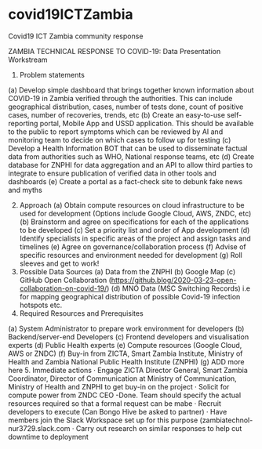 # covid19ICTZambia
Covid19 ICT Zambia community response

ZAMBIA TECHNICAL RESPONSE TO COVID-19: Data Presentation Workstream
1.  Problem statements
 
(a)   Develop simple dashboard that brings together known information about COVID-19 in Zambia verified through the authorities. This can include geographical distribution, cases, number of tests done, count of positive cases, number of recoveries, trends, etc
(b)   Create an easy-to-use self-reporting portal, Mobile App and USSD application. This should be available to the public to report symptoms which can be reviewed by AI and monitoring team to decide on which cases to follow up for testing
(c)    Develop a Health Information BOT that can be used to disseminate factual data from authorities such as WHO, National response teams, etc
(d)   Create database for ZNPHI for data aggregation and an API to allow third parties to integrate to ensure publication of verified data in other tools and dashboards
(e)   Create a portal as a fact-check site to debunk fake news and myths
 
2.  Approach
(a)   Obtain compute resources on cloud infrastructure to be used for development (Options include Google Cloud, AWS, ZNDC, etc)
(b)  Brainstorm and agree on specifications for each of the applications to be developed
(c)   Set a priority list and order of App development
(d)  Identify specialists in specific areas of the project and assign tasks and timelines
(e)   Agree on governance/collaboration process
(f)    Advise of specific resources and environment needed for development
(g)   Roll sleeves and get to work!
3.  Possible Data Sources
(a)   Data from the ZNPHI 
(b)   Google Map
(c)    GitHub Open Collaboration (https://github.blog/2020-03-23-open-collaboration-on-covid-19/)
(d)   MNO Data (MSC Switching Records) i.e for mapping geographical distribution of possible Covid-19 infection hotspots etc.
4.  Required Resources and Prerequisites
 
(a)   System Administrator to prepare work environment for developers
(b)   Backend/server-end Developers
(c)    Frontend developers and visualisation experts
(d)   Public Health experts
(e)   Compute resources (Google Cloud, AWS or ZNDC) 
(f)    Buy-in from ZICTA, Smart Zambia Institute, Ministry of Health and Zambia National Public Health Institute (ZNPHI)
(g)   ADD more here
5.  Immediate actions
·      Engage ZICTA Director General, Smart Zambia Coordinator, Director of Communication at Ministry of Communication, Ministry of Health and ZNPHI to get buy-in on the project
·      Solicit for compute power from ZNDC CEO -Done. Team should specify the actual resources required so that a formal request can be mabe
·      Recruit developers to execute (Can Bongo Hive be asked to partner)
·      Have members join the Slack Workspace set up for this purpose (zambiatechnol-nur3729.slack.com 
·      Carry out research on similar responses to help cut downtime to deployment
